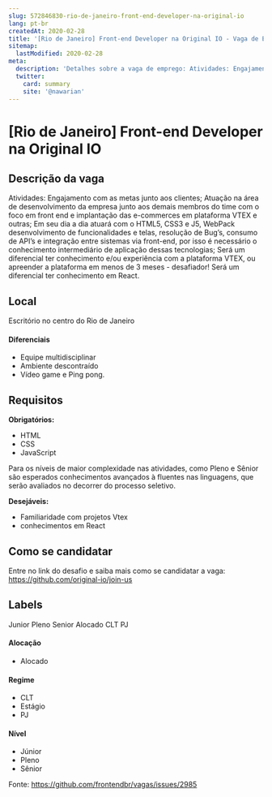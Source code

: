 ```yaml
---
slug: 572846830-rio-de-janeiro-front-end-developer-na-original-io
lang: pt-br
createdAt: 2020-02-28
title: '[Rio de Janeiro] Front-end Developer na Original IO - Vaga de Emprego'
sitemap:
  lastModified: 2020-02-28
meta:
  description: 'Detalhes sobre a vaga de emprego: Atividades: Engajamento com as metas junto aos clientes; Atuação na área de desenvolvimento da empresa junto aos demais membros do time com o foco em front end e implantação das e-commerces em plataforma VTEX e outras; Em seu dia a dia atuará com o HTML5, CSS3 e J5, WebPack desenvolvimento de funcionalidades e telas, resolução de Bug’s, consumo de API’s e integração entre sistemas via front-end, por isso é necessário o conhecimento intermediário de aplicação dessas tecnologias; Será um diferencial ter conhecimento e/ou experiência com a plataforma VTEX, ou apreender a plataforma em menos de 3 meses - desafiador! Será um diferencial ter conhecimento em React.'
  twitter:
    card: summary
    site: '@nawarian'
---
```


# [Rio de Janeiro] Front-end Developer na Original IO

## Descrição da vaga

Atividades:
Engajamento com as metas junto aos clientes;
Atuação na área de desenvolvimento da empresa junto aos demais membros do time com o foco em front end e implantação das e-commerces em plataforma VTEX e outras;
Em seu dia a dia atuará com o HTML5, CSS3 e J5, WebPack desenvolvimento de funcionalidades e telas, resolução de Bug’s, consumo de API’s e integração entre sistemas via front-end, por isso é necessário o conhecimento intermediário de aplicação dessas tecnologias;
Será um diferencial ter conhecimento e/ou experiência com a plataforma VTEX, ou apreender a plataforma em menos de 3 meses - desafiador!
Será um diferencial ter conhecimento em React.

## Local

Escritório no centro do Rio de Janeiro

#### Diferenciais

- Equipe multidisciplinar 
- Ambiente descontraído
- Vídeo game e Ping pong.

## Requisitos

**Obrigatórios:**
- HTML
- CSS
- JavaScript

Para os níveis de maior complexidade nas atividades, como Pleno e Sênior são esperados conhecimentos avançados à fluentes nas linguagens, que serão avaliados no decorrer do processo seletivo.

**Desejáveis:**
- Familiaridade com projetos Vtex
- conhecimentos em React

## Como se candidatar

Entre no link do desafio e saiba mais como se candidatar a vaga: https://github.com/original-io/join-us

## Labels
Junior
Pleno
Senior
Alocado
CLT
PJ

#### Alocação
- Alocado

#### Regime
- CLT
- Estágio
- PJ

#### Nível
- Júnior
- Pleno
- Sênior




Fonte: https://github.com/frontendbr/vagas/issues/2985